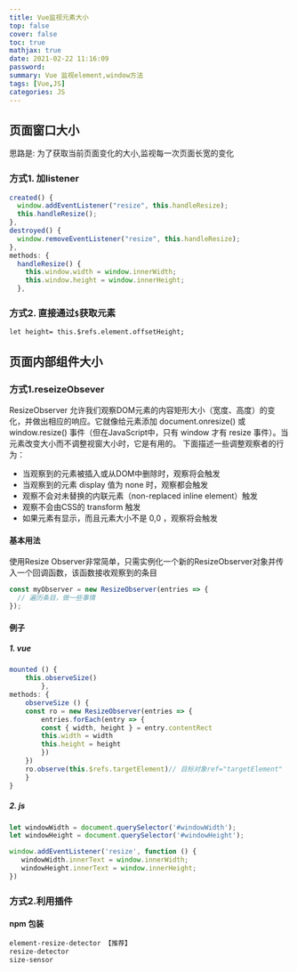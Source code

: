 ```yaml
---
title: Vue监视元素大小
top: false
cover: false
toc: true
mathjax: true
date: 2021-02-22 11:16:09
password:
summary: Vue 监视element,window方法
tags: [Vue,JS]
categories: JS
---
```


## 页面窗口大小

思路是: 为了获取当前页面变化的大小,监视每一次页面长宽的变化

### 方式1. 加listener

```js
created() {
  window.addEventListener("resize", this.handleResize);
  this.handleResize();
},
destroyed() {
  window.removeEventListener("resize", this.handleResize);
},
methods: {
  handleResize() {
    this.window.width = window.innerWidth;
    this.window.height = window.innerHeight;
  },
```

### 方式2. 直接通过`$`获取元素

```
let height= this.$refs.element.offsetHeight; 
```

## 页面内部组件大小

### 方式1.reseizeObsever

ResizeObserver 允许我们观察DOM元素的内容矩形大小（宽度、高度）的变化，并做出相应的响应。它就像给元素添加 document.onresize() 或 window.resize() 事件（但在JavaScript中，只有 window 才有 resize 事件）。当元素改变大小而不调整视窗大小时，它是有用的。 下面描述一些调整观察者的行为：

- 当观察到的元素被插入或从DOM中删除时，观察将会触发
- 当观察到的元素 display 值为 none 时，观察都会触发
- 观察不会对未替换的内联元素（non-replaced inline element）触发
- 观察不会由CSS的 transform 触发
- 如果元素有显示，而且元素大小不是 0,0 ，观察将会触发

#### 基本用法
使用Resize Observer非常简单，只需实例化一个新的ResizeObserver对象并传入一个回调函数，该函数接收观察到的条目

```js
const myObserver = new ResizeObserver(entries => {
  // 遍历条目，做一些事情
});
```

#### 例子

##### 1. vue

```js
mounted () {
    this.observeSize()
        },
methods: {
    observeSize () {
    const ro = new ResizeObserver(entries => {
        entries.forEach(entry => {
        const { width, height } = entry.contentRect
        this.width = width
        this.height = height
        })
    }) 
    ro.observe(this.$refs.targetElement)// 目标对象ref="targetElement"
    }
}
```

#####  2. js

```js
let windowWidth = document.querySelector('#windowWidth');
let windowHeight = document.querySelector('#windowHeight');

window.addEventListener('resize', function () {
   windowWidth.innerText = window.innerWidth;
   windowHeight.innerText = window.innerHeight;
})
```

   

### 方式2.利用插件

#### npm 包装

```sh
element-resize-detector 【推荐】
resize-detector
size-sensor
```